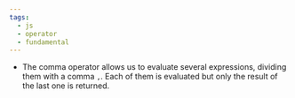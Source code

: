 ```yaml
---
tags:
  - js
  - operator
  - fundamental
---
```


- The comma operator allows us to evaluate several expressions, dividing them with a comma `,`. Each of them is evaluated but only the result of the last one is returned.